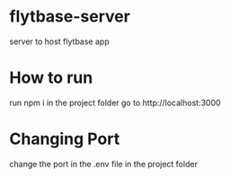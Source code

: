 # flytbase-server
server to host flytbase app

# How to run
run npm i in the project folder
go to http://localhost:3000

# Changing Port
change the port in the .env file in the project folder
